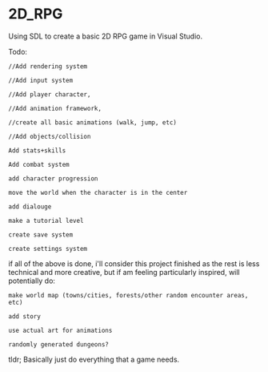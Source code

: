 # 2D_RPG
Using SDL to create a basic 2D RPG game in Visual Studio.

Todo:

	//Add rendering system

	//Add input system

	//Add player character,

	//Add animation framework,

	//create all basic animations (walk, jump, etc)

	//Add objects/collision

	Add stats+skills

	Add combat system

	add character progression

	move the world when the character is in the center
	
	add dialouge

	make a tutorial level

	create save system

	create settings system

if all of the above is done, i'll consider this project finished as the rest is less technical and more creative,
but if am feeling particularly inspired, will potentially do:

	make world map (towns/cities, forests/other random encounter areas, etc)

	add story

	use actual art for animations
	
	randomly generated dungeons?


tldr;
Basically just do everything that a game needs.
